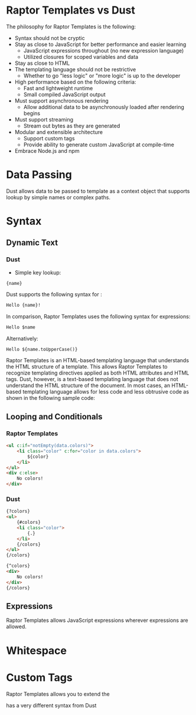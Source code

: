 Raptor Templates vs Dust
========================

The philosophy for Raptor Templates is the following:

* Syntax should not be cryptic
* Stay as close to JavaScript for better performance and easier learning
    - JavaScript expressions throughout (no new expression language)
    - Utilized closures for scoped variables and data
* Stay as close to HTML
* The templating language should not be restrictive
    - Whether to go "less logic" or "more logic" is up to the developer
* High performance based on the following criteria:
    - Fast and lightweight runtime
    - Small compiled JavaScript output
* Must support asynchronous rendering
    - Allow additional data to be asynchronously loaded after rendering begins
* Must support streaming
    - Stream out bytes as they are generated
* Modular and extensible architecture
    - Support custom tags
    - Provide ability to generate custom JavaScript at compile-time
* Embrace Node.js and npm

# Data Passing

Dust allows data to be passed to template as a context object that supports lookup by simple names or complex paths. 

# Syntax

## Dynamic Text

### Dust

* Simple key lookup:
```
{name}
```


Dust supports the following syntax for :
```html
Hello {name}!
```

In comparison, Raptor Templates uses the following syntax for expressions:
```html
Hello $name
```

Alternatively:
```html
Hello ${name.toUpperCase()}
```


Raptor Templates is an HTML-based templating language that understands the HTML structure of a template. This allows Raptor Templates to recognize templating directives applied as both HTML attributes and HTML tags. Dust, however, is a text-based templating language that does not understand the HTML structure of the document. In most cases, an HTML-based templating language allows for less code and less obtrusive code as shown in the following sample code:

## Looping and Conditionals

### Raptor Templates

```html
<ul c:if="notEmpty(data.colors)">
    <li class="color" c:for="color in data.colors">
        ${color}
    </li>
</ul>
<div c:else>
    No colors!
</div>
```

### Dust

```html
{?colors} 
<ul>
    {#colors}
    <li class="color">
        {.}
    </li>
    {/colors}
</ul>
{/colors}

{^colors}
<div>
    No colors!
</div>
{/colors}
```

## Expressions
Raptor Templates allows JavaScript expressions wherever expressions are allowed.


# Whitespace

# Custom Tags

Raptor Templates allows you to extend the 



has a very different syntax from Dust